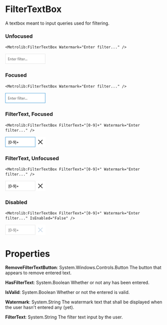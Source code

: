 # FilterTextBox

A textbox meant to input queries used for filtering.

### Unfocused

```xaml
<Metrolib:FilterTextBox Watermark="Enter filter..." />
```
![Image of FilterTextBox, Unfocused](Unfocused.png)

### Focused

```xaml
<Metrolib:FilterTextBox Watermark="Enter filter..." />
```
![Image of FilterTextBox, Focused](Focused.png)

### FilterText, Focused

```xaml
<Metrolib:FilterTextBox FilterText="[0-9]+" Watermark="Enter filter..." />
```
![Image of FilterTextBox, FilterText, Focused](FilterText__Focused.png)

### FilterText, Unfocused

```xaml
<Metrolib:FilterTextBox FilterText="[0-9]+" Watermark="Enter filter..." />
```
![Image of FilterTextBox, FilterText, Unfocused](FilterText__Unfocused.png)

### Disabled

```xaml
<Metrolib:FilterTextBox FilterText="[0-9]+" Watermark="Enter filter..." IsEnabled="False" />
```
![Image of FilterTextBox, Disabled](Disabled.png)

# Properties

**RemoveFilterTextButton**: System.Windows.Controls.Button
The button that appears to remove entered text.

**HasFilterText**: System.Boolean
Whether or not any  has been entered.

**IsValid**: System.Boolean
Whether or not the entered  is valid.

**Watermark**: System.String
The watermark text that shall be displayed when the user hasn't entered any  (yet).

**FilterText**: System.String
The filter text input by the user.

